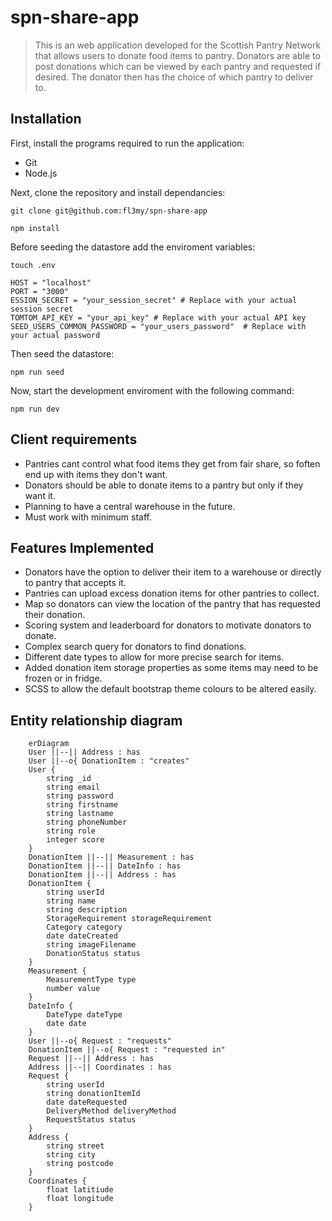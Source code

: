 # spn-share-app

> This is an web application developed for the Scottish Pantry Network that allows users to donate food items to pantry. Donators are able to post donations which can be viewed by each pantry and requested if desired. The donator then has the choice of which pantry to deliver to.

## Installation

First, install the programs required to run the application:

- Git
- Node.js

Next, clone the repository and install dependancies:

```
git clone git@github.com:fl3my/spn-share-app
```

```
npm install
```

Before seeding the datastore add the enviroment variables:

```
touch .env
```

```
HOST = "localhost"
PORT = "3000"
ESSION_SECRET = "your_session_secret" # Replace with your actual session secret
TOMTOM_API_KEY = "your_api_key" # Replace with your actual API key
SEED_USERS_COMMON_PASSWORD = "your_users_password"  # Replace with your actual password
```

Then seed the datastore:

```
npm run seed
```

Now, start the development enviroment with the following command:

```
npm run dev
```

## Client requirements

- Pantries cant control what food items they get from fair share, so foften end up with items they don't want.
- Donators should be able to donate items to a pantry but only if they want it.
- Planning to have a central warehouse in the future.
- Must work with minimum staff.

## Features Implemented

- Donators have the option to deliver their item to a warehouse or directly to pantry that accepts it.
- Pantries can upload excess donation items for other pantries to collect.
- Map so donators can view the location of the pantry that has requested their donation.
- Scoring system and leaderboard for donators to motivate donators to donate.
- Complex search query for donators to find donations.
- Different date types to allow for more precise search for items.
- Added donation item storage properties as some items may need to be frozen or in fridge.
- SCSS to allow the default bootstrap theme colours to be altered easily.

## Entity relationship diagram

```mermaid
    erDiagram
    User ||--|| Address : has
    User ||--o{ DonationItem : "creates"
    User {
        string _id
        string email
        string password
        string firstname
        string lastname
        string phoneNumber
        string role
        integer score
    }
    DonationItem ||--|| Measurement : has
    DonationItem ||--|| DateInfo : has
    DonationItem ||--|| Address : has
    DonationItem {
        string userId
        string name
        string description
        StorageRequirement storageRequirement
        Category category
        date dateCreated
        string imageFilename
        DonationStatus status
    }
    Measurement {
        MeasurementType type
        number value
    }
    DateInfo {
        DateType dateType
        date date
    }
    User ||--o{ Request : "requests"
    DonationItem ||--o{ Request : "requested in"
    Request ||--|| Address : has
    Address ||--|| Coordinates : has
    Request {
        string userId
        string donationItemId
        date dateRequested
        DeliveryMethod deliveryMethod
        RequestStatus status
    }
    Address {
        string street
        string city
        string postcode
    }
    Coordinates {
        float latitiude
        float longitude
    }
```
